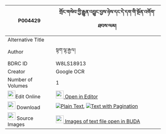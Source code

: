 |P004429|གྲོང་གསེབ་ཀྱི་རྒྱུན་འབྱུང་བྱས་ཉེས་དང་དེ་དག་གི་སྔོན་འགོག་ཐབས་ལམ། 
| --- | --- 
|Alternative Title |
|Author| སྟག་ལྷ་རྒྱལ།
|BDRC ID | W8LS18913
|Creator | Google OCR
|Number of Volumes| 1
|<img width="25" src="https://img.icons8.com/color/25/000000/edit-property.png">Edit Online| [<img width="25" src="https://avatars.githubusercontent.com/u/45091458?s=200&v=4"> Open in Editor](http://editor.openpecha.org/P004429)
|<img width="25" src="https://img.icons8.com/fluent/48/000000/download-2.png"/>  Download | [![](https://img.icons8.com/color/20/000000/txt.png)Plain Text](https://github.com/Openpecha/P004429/releases/download/v1/drongseb_kyi_gyun_jung_jenye_d_plain_P004429.zip), [![](https://img.icons8.com/color/20/000000/txt.png)Text with Pagination](https://github.com/Openpecha/P004429/releases/download/v1/drongseb_kyi_gyun_jung_jenye_d_pages_P004429.zip)
|<img width="25" src="https://img.icons8.com/plasticine/100/000000/pictures-folder.png"/>  Source Images | [<img width="25" src="https://library.bdrc.io/icons/BUDA-small.svg"> Images of text file open in BUDA](https://library.bdrc.io/show/bdr:W8LS18913)